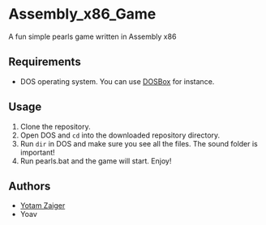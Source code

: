 # Assembly_x86_Game
A fun simple pearls game written in Assembly x86

## Requirements
 - DOS operating system. You can use [DOSBox](https://www.dosbox.com/) for 
   instance.

## Usage
1. Clone the repository.
2. Open DOS and `cd` into the downloaded repository directory.
3. Run `dir` in DOS and make sure you see all the files. The sound folder is important!
4. Run pearls.bat and the game will start. Enjoy!

## Authors
 - [Yotam Zaiger](https://github.com/YotamZaiger1)
 - Yoav
